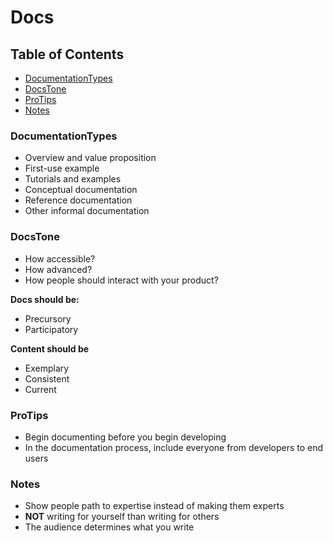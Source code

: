 # Docs

## Table of Contents

* [DocumentationTypes](#documentationtypes)<br>
* [DocsTone](#docstone)<br>
* [ProTips](#protips)<br>
* [Notes](#notes)<br>

### DocumentationTypes

- Overview and value proposition
- First-use example
- Tutorials and examples
- Conceptual documentation
- Reference documentation
- Other informal documentation

### DocsTone

- How accessible?
- How advanced?
- How people should interact with your product?

**Docs should be:**

- Precursory
- Participatory

**Content should be**

- Exemplary
- Consistent
- Current

### ProTips

- Begin documenting before you begin developing
- In the documentation process, include everyone from developers to end users

### Notes

- Show people path to expertise instead of making them experts
- **NOT** writing for yourself than writing for others
- The audience determines what you write
